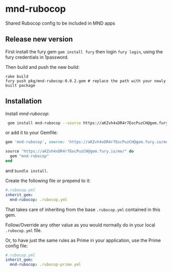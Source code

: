 # mnd-rubocop
Shared Rubocop config to be included in MND apps

## Release new version
First install the fury gem `gem install fury` then login `fury login`, using the
fury credentials in 1password.

Then build and push the new build:
```
rake build
fury push pkg/mnd-rubocop-0.0.2.gem # replace the path with your newly built package
```

## Installation
Install _mnd-rubocop_:
```bash
 gem install mnd-rubocop --source https://aKZvh4xDR4r7EocPuzCH@gem.fury.io/me/
 ```
or add it to your Gemfile:

```ruby
gem 'mnd-rubocop', source: 'https://aKZvh4xDR4r7EocPuzCH@gem.fury.io/me/'
```

```ruby
source "https://aKZvh4xDR4r7EocPuzCH@gem.fury.io/me/" do
  gem "mnd-rubocop"  
end
```
and `bundle install`.

Create the following file or prepend to it:
```yaml
#.rubocop.yml
inherit_gem:
  mnd-rubocop: .rubocop.yml
```

That takes care of inheriting from the base `.rubocop.yml` contained in this gem.

Follow/Override any other value as you would normally do in your local `.rubocop.yml` file.

Or, to have just the same rules as Prime in your application, use the Prime config file:

```yaml
#.rubocop.yml
inherit_gem:
  mnd-rubocop: .rubocop-prime.yml
```
